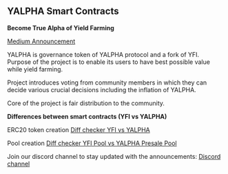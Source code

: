 ## YALPHA Smart Contracts

**Become True Alpha of Yield Farming**

[Medium Announcement](https://medium.com/@yalphafinance/yalpha-become-true-alpha-of-yield-farming-b9e82dc5dce1)

YALPHA is governance token of YALPHA protocol and a fork of YFI. Purpose of the project is to enable its users to have best possible value while yield farming.

Project introduces voting from community members in which they can decide various crucial decisions including the inflation of YALPHA.

Core of the project is fair distribution to the community.

**Differences between smart contracts (YFI vs YALPHA)**

ERC20 token creation
[Diff checker YFI vs YALPHA](https://www.diffchecker.com/N5f92fzo)

Pool creation
[Diff checker YFI Pool vs YALPHA Presale Pool](https://www.diffchecker.com/ZsUae0Lr)

Join our discord channel to stay updated with the announcements: [Discord channel](https://discord.com/invite/Tcy5XSF)

